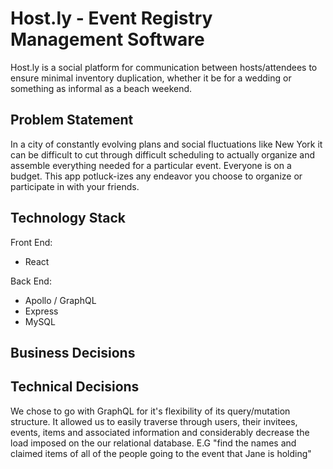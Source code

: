 # Host.ly - Event Registry Management Software

Host.ly is a social platform for communication between hosts/attendees to ensure minimal inventory duplication, whether it be for a wedding or something as informal as a beach weekend.

## Problem Statement
In a city of constantly evolving plans and social fluctuations like New York it can be difficult to cut through difficult scheduling to actually organize and assemble everything needed for a particular event. Everyone is on a budget. This app potluck-izes any endeavor you choose to organize or participate in with your friends.


## Technology Stack

Front End:
- React

Back End:
- Apollo / GraphQL
- Express
- MySQL

## Business Decisions


## Technical Decisions
We chose to go with GraphQL for it's flexibility of its query/mutation structure. It allowed us to easily traverse through users, their invitees, events, items and associated information and considerably decrease the load imposed on the our relational database.
E.G "find the names and claimed items of all of the people going to the event that Jane is holding"

